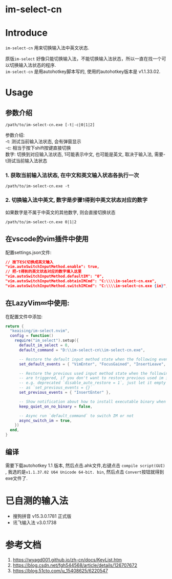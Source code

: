 # im-select-cn
# Introduce
`im-select-cn` 用来切换输入法中英文状态. 

原版`im-select` 好像只能切换输入法，不能切换输入法状态，所以一直在找一个可以切换输入法状态的程序.  
`im-select-cn` 是用autohotkey脚本写的, 使用的autohotkey版本是 v1.1.33.02.

# Usage
## 参数介绍
```
/path/to/im-select-cn.exe [-t|-c|0|1|2]
``` 
参数介绍:  
    -t: 测试当前输入法状态, 会有弹窗显示  
    -c: 相当于按下shift按键直接切换  
    数字: 切换到对应输入法状态, 1可能表示中文, 也可能是英文, 取决于输入法, 需要-t测试当前输入法状态

### 1. 获取当前输入法状态, 在中文和英文输入状态各执行一次
```
/path/to/im-select-cn.exe -t
```
### 2. 切换输入法中英文, 数字是步骤1得到中英文状态对应的数字
如果数字是不属于中英文的其他数字, 则会直接切换状态
```
/path/to/im-select-cn.exe 0|1|2
```


## 在vscode的vim插件中使用
配置settings.json文件:
```json
// 按下ESC切换成英文输入
"vim.autoSwitchInputMethod.enable": true,
// 把-t得到的英文状态对应的数字填入这里
"vim.autoSwitchInputMethod.defaultIM": "0",
"vim.autoSwitchInputMethod.obtainIMCmd": "C:\\\\im-select-cn.exe",
"vim.autoSwitchInputMethod.switchIMCmd": "C:\\\\im-select-cn.exe {im}",
```
## 在LazyVim💤中使用:
在配置文件中添加:
``` lua
return {
  "keaising/im-select.nvim",
  config = function()
    require("im_select").setup({
      default_im_select = 0,
      default_command = "D:\\im-select-cn\\im-select-cn.exe",

      -- Restore the default input method state when the following events are triggered
      set_default_events = { "VimEnter", "FocusGained", "InsertLeave", "CmdlineLeave" },

      -- Restore the previous used input method state when the following events
      -- are triggered, if you don't want to restore previous used im in Insert mode,
      -- e.g. deprecated `disable_auto_restore = 1`, just let it empty
      -- as `set_previous_events = {}`
      set_previous_events = { "InsertEnter" },

      -- Show notification about how to install executable binary when binary missed
      keep_quiet_on_no_binary = false,

      -- Async run `default_command` to switch IM or not
      async_switch_im = true,
    })
  end,
}

```


## 编译
需要下载autohotkey 1.1 版本, 然后点击.ahk文件,右键点击 `compile script(GUI)` , 我选的是`v1.1.37.02 U64 Unicode 64-bit. bin`, 然后点击 `Convert`按钮就得到exe文件了.

# 已自测的输入法
* 搜狗拼音 v15.3.0.1781 正式版
* 讯飞输入法 v3.0.1738


# 参考文档
1. https://wyagd001.github.io/zh-cn/docs/KeyList.htm
2. https://blog.csdn.net/fgh544568/article/details/126707672
3. https://blog.51cto.com/u_15408625/6220547